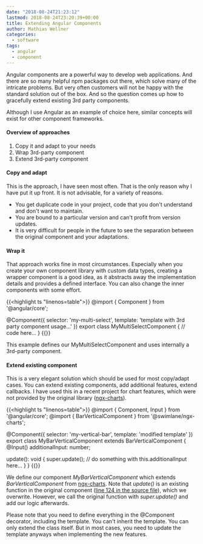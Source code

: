 ```yaml
---
date: "2018-08-24T21:23:12"
lastmod: 2018-08-24T23:20:39+00:00
title: Extending Angular Components
author: Mathias Wellner
categories:
  - software
tags:
  - angular
  - component
---
```

Angular components are a powerful way to develop web applications. And there are so many helpful npm packages out there, which solve many of the intricate problems. But very often customers will not be happy with the standard solution out of the box. And so the question comes up how to gracefully extend existing 3rd party components. 
<!--more-->

Although I use Angular as an example of choice here, similar concepts will exist for other component frameworks. 

#### Overview of approaches

1. Copy it and adapt to your needs
1. Wrap 3rd-party component
1. Extend 3rd-party component

#### Copy and adapt

This is the approach, I have seen most often. That is the only reason why I have put it up front. It is not advisable, for a variety of reasons. 

* You get duplicate code in your project, code that you don't understand and don't want to maintain.
* You are bound to a particular version and can't profit from version updates.
* It is very difficult for people in the future to see the separation between the original component and your adaptations.

#### Wrap it

That approach works fine in most circumstances. Especially when you create your own component library with custom data types, creating a wrapper component is a good idea, as it abstracts away the implementation details and provides a defined interface. You can also change the inner components with some effort. 

{{<highlight ts "linenos=table">}}
@import { Component } from '@angular/core';

@Component({
  selector: 'my-multi-select',
  template: 'template with 3rd party component usage...'
})
export class MyMultiSelectComponent {
  // code here...
}
{{</highlight>}}

This example defines our MyMultiSelectComponent and uses internally a 3rd-party component. 

#### Extend existing component

This is a very elegant solution which should be used for most copy/adapt cases. You can extend existing components, add additional features, extend callbacks. I have used this in a recent project for chart features, which were not provided by the original library ([ngx-charts](https://github.com/swimlane/ngx-charts)). 

{{<highlight ts "linenos=table">}}
@import { Component, Input } from '@angular/core';
@import { BarVerticalComponent } from '@swimlane/ngx-charts';

@Component({
  selector: 'my-vertical-bar',
  template: 'modified template'
})
export class MyBarVerticalComponent extends BarVerticalComponent {
  @Input() additionalInput: number;

  update(): void {
    super.update();
    // do something with this.additionalInput here...
  }
}
{{</highlight>}}

We define our component _MyBarVerticalComponent_ which extends _BarVerticalComponent_ from [ngx-charts](https://github.com/swimlane/ngx-charts). Note that _update()_ is an existing function in the original component ([line 124 in the source file](https://github.com/swimlane/ngx-charts/blob/0f9bdd6ff610775b7369334d3902acbc92b9a8f1/src/bar-chart/bar-vertical.component.ts#L124)), which we overwrite. However, we call the original function with _super.update()_ and add our logic afterwards. 

Please note that you need to define everything in the @Component decorator, including the template. You can't inherit the template. You can only extend the class itself. But in most cases, you need to update the template anyways when implementing the new features. 
